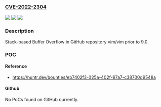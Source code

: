 ### [CVE-2022-2304](https://cve.mitre.org/cgi-bin/cvename.cgi?name=CVE-2022-2304)
![](https://img.shields.io/static/v1?label=Product&message=vim%2Fvim&color=blue)
![](https://img.shields.io/static/v1?label=Version&message=n%2Fa&color=blue)
![](https://img.shields.io/static/v1?label=Vulnerability&message=CWE-121%20Stack-based%20Buffer%20Overflow&color=brighgreen)

### Description

Stack-based Buffer Overflow in GitHub repository vim/vim prior to 9.0.

### POC

#### Reference
- https://huntr.dev/bounties/eb7402f3-025a-402f-97a7-c38700d9548a

#### Github
No PoCs found on GitHub currently.

